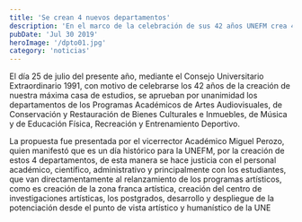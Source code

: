 ```yaml
---
title: 'Se crean 4 nuevos departamentos'
description: 'En el marco de la celebración de sus 42 años UNEFM crea 4 nuevos departamentos'
pubDate: 'Jul 30 2019'
heroImage: '/dpto01.jpg'
category: 'noticias'
---
```


El día 25 de julio del presente año, mediante el Consejo Universitario Extraordinario 1991, con motivo de celebrarse los 42 años de la creación de nuestra máxima casa de estudios, se aprueban por unanimidad los departamentos de los Programas Académicos de Artes Audiovisuales, de Conservación y Restauración de Bienes Culturales e Inmuebles, de Música y de Educación Física, Recreación y Entrenamiento Deportivo.

La propuesta fue presentada por el vicerrector Académico Miguel Perozo, quien manifestó que es un día histórico para la UNEFM, por la creación de estos 4 departamentos, de esta manera se hace justicia con el personal académico, científico, administrativo y principalmente con los estudiantes, que van directamentamente al relanzamiento de los programas artísticos, como es creación de la zona franca artística, creación del centro de investigaciones artísticas, los postgrados, desarrollo y despliegue de la potenciación desde el punto de vista artístico y humanístico de la UNE